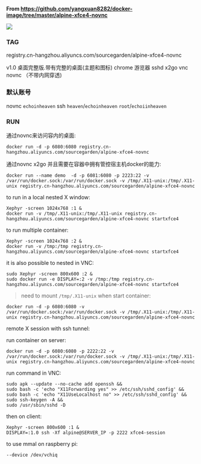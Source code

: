 **From https://github.com/yangxuan8282/docker-image/tree/master/alpine-xfce4-novnc**

![](https://github.com/yangxuan8282/docker-image/raw/master/alpine-xfce4-novnc/chrome_2018-09-23_07-55-15.png)

### TAG

registry.cn-hangzhou.aliyuncs.com/sourcegarden/alpine-xfce4-novnc

v1.0   桌面完整版.带有完整的桌面(主题和图标)  chrome 游览器  sshd   x2go   vnc  novnc   （不带内网穿透)

### 默认账号
novnc  `echoinheaven`
ssh    `heaven`/`echoinheaven`  `root`/`echoiinheaven`

### RUN

通过novnc来访问容内的桌面:

```
docker run -d -p 6080:6080 registry.cn-hangzhou.aliyuncs.com/sourcegarden/alpine-xfce4-novnc
```

通过novnc  x2go 并且需要在容器中拥有管控宿主机docker的能力:
```
docker run --name demo  -d -p 6081:6080 -p 2223:22 -v /var/run/docker.sock:/var/run/docker.sock -v /tmp/.X11-unix:/tmp/.X11-unix registry.cn-hangzhou.aliyuncs.com/sourcegarden/alpine-xfce4-novnc
```

to run in a local nested X window:

```
Xephyr -screen 1024x768 :1 &
docker run -v /tmp/.X11-unix:/tmp/.X11-unix registry.cn-hangzhou.aliyuncs.com/sourcegarden/alpine-xfce4-novnc startxfce4
```

to run multiple container:

```
Xephyr -screen 1024x768 :2 &
docker run -v /tmp:/tmp registry.cn-hangzhou.aliyuncs.com/sourcegarden/alpine-xfce4-novnc startxfce4
```

it is also possible to nested in VNC:

```
sudo Xephyr -screen 800x600 :2 &
sudo docker run -e DISPLAY=:2 -v /tmp:/tmp registry.cn-hangzhou.aliyuncs.com/sourcegarden/alpine-xfce4-novnc startxfce4
```

> need to mount `/tmp/.X11-unix` when start container:

```
docker run -d -p 6080:6080 -v /var/run/docker.sock:/var/run/docker.sock -v /tmp/.X11-unix:/tmp/.X11-unix registry.cn-hangzhou.aliyuncs.com/sourcegarden/alpine-xfce4-novnc
```

remote X session with ssh tunnel:

run container on server:

```
docker run -d -p 6080:6080 -p 2222:22 -v /var/run/docker.sock:/var/run/docker.sock -v /tmp/.X11-unix:/tmp/.X11-unix registry.cn-hangzhou.aliyuncs.com/sourcegarden/alpine-xfce4-novnc
```

run command in VNC:

```
sudo apk --update --no-cache add openssh &&
sudo bash -c 'echo "X11Forwarding yes" >> /etc/ssh/sshd_config' &&
sudo bash -c 'echo "X11UseLocalhost no" >> /etc/ssh/sshd_config' &&
sudo ssh-keygen -A &&
sudo /usr/sbin/sshd -D
```

then on client:

```
Xephyr -screen 800x600 :1 &
DISPLAY=:1.0 ssh -Xf alpine@SERVER_IP -p 2222 xfce4-session
```

to use mmal on raspberry pi:

```
--device /dev/vchiq
```